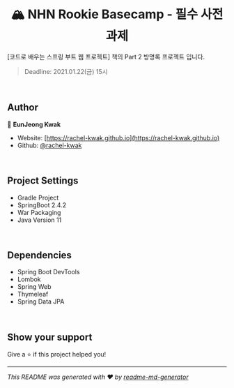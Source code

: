 <h1 align="center">🏔 NHN Rookie Basecamp - 필수 사전과제</h1>

[코드로 배우는 스프링 부트 웹 프로젝트] 책의 Part 2 방명록 프로젝트 입니다.

> Deadline: 2021.01.22(금) 15시

<br>

## Author

👤 **EunJeong Kwak**

* Website: [https://rachel-kwak.github.io](https://rachel-kwak.github.io)
* Github: [@rachel-kwak](https://github.com/rachel-kwak)

<br>

## Project Settings

- Gradle Project
- SpringBoot 2.4.2
- War Packaging
- Java Version 11

<br>

## Dependencies

- Spring Boot DevTools
- Lombok
- Spring Web
- Thymeleaf
- Spring Data JPA

<br>

## Show your support

Give a ⭐️ if this project helped you!

***

_This README was generated with ❤️ by [readme-md-generator](https://github.com/kefranabg/readme-md-generator)_
